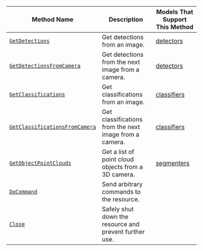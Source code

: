<!-- prettier-ignore -->
Method Name | Description | Models That Support This Method
----------- | ----------- | -------------------------------
[`GetDetections`](/ml/vision/#getdetections) | Get detections from an image. | [detectors](/ml/vision/detection/)
[`GetDetectionsFromCamera`](/ml/vision/#getdetectionsfromcamera) | Get detections from the next image from a camera. | [detectors](/ml/vision/detection/)
[`GetClassifications`](/ml/vision/#getclassifications) | Get classifications from an image. | [classifiers](/ml/vision/classification/)
[`GetClassificationsFromCamera`](/ml/vision/#getclassificationsfromcamera) | Get classifications from the next image from a camera. | [classifiers](/ml/vision/classification/)
[`GetObjectPointClouds`](/ml/vision/#getobjectpointclouds) | Get a list of point cloud objects from a 3D camera. | [segmenters](/ml/vision/segmentation/)
[`DoCommand`](/ml/vision/#docommand) | Send arbitrary commands to the resource.
[`Close`](/mobility/motion/#close) | Safely shut down the resource and prevent further use.
